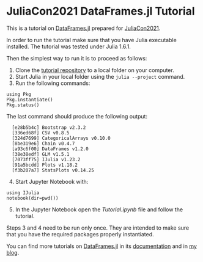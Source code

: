# JuliaCon2021 DataFrames.jl Tutorial

This is a tutorial on [DataFrames.jl](https://github.com/JuliaData/DataFrames.jl)
prepared for [JuliaCon2021](https://juliacon.org/2021/).

In order to run the tutorial make sure that you have Julia executable installed.
The tutorial was tested under Julia 1.6.1.

Then the simplest way to run it is to proceed as follows:
1. Clone the
   [tutorial repository](https://github.com/bkamins/JuliaCon2021-DataFrames-Tutorial)
   to a local folder on your computer.
2. Start Julia in your local folder using the `julia --project` command.
3. Run the following commands:
```
using Pkg
Pkg.instantiate()
Pkg.status()
```
The last command should produce the following output:
```
  [e28b5b4c] Bootstrap v2.3.2
  [336ed68f] CSV v0.8.5
  [324d7699] CategoricalArrays v0.10.0
  [8be319e6] Chain v0.4.7
  [a93c6f00] DataFrames v1.2.0
  [38e38edf] GLM v1.5.1
  [7073ff75] IJulia v1.23.2
  [91a5bcdd] Plots v1.18.2
  [f3b207a7] StatsPlots v0.14.25
```
4. Start Jupyter Notebook with:
```
using IJulia
notebook(dir=pwd())
```
5. In the Jupyter Notebook open the *Tutorial.ipynb* file and follow the tutorial.

Steps 3 and 4 need to be run only once. They are intended to make sure that
you have the required packages properly instantiated.

You can find more tutorials on
[DataFrames.jl](https://github.com/JuliaData/DataFrames.jl)
in its
[documentation](https://dataframes.juliadata.org/stable/)
and in
[my blog](https://bkamins.github.io/).
